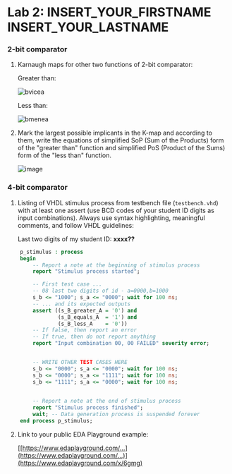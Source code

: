 # Lab 2: INSERT_YOUR_FIRSTNAME INSERT_YOUR_LASTNAME

### 2-bit comparator

1. Karnaugh maps for other two functions of 2-bit comparator:

   Greater than:

   ![bvicea](https://user-images.githubusercontent.com/124675666/219621612-75571a42-b2b4-4982-a7c8-e4b679347502.png)

   Less than:

   ![bmenea](https://user-images.githubusercontent.com/124675666/219621597-7600d611-1056-4fbe-8712-a0d5437ea0de.png)

2. Mark the largest possible implicants in the K-map and according to them, write the equations of simplified SoP (Sum of the Products) form of the "greater than" function and simplified PoS (Product of the Sums) form of the "less than" function.

   ![image](https://user-images.githubusercontent.com/124675666/219632398-c8a952da-6fc4-46ca-8941-096e4b663492.png)

### 4-bit comparator

1. Listing of VHDL stimulus process from testbench file (`testbench.vhd`) with at least one assert (use BCD codes of your student ID digits as input combinations). Always use syntax highlighting, meaningful comments, and follow VHDL guidelines:

   Last two digits of my student ID: **xxxx??**

```vhdl
    p_stimulus : process
    begin
        -- Report a note at the beginning of stimulus process
        report "Stimulus process started";

        -- First test case ...
        -- 08 last two digits of id - a=0000,b=1000
        s_b <= "1000"; s_a <= "0000"; wait for 100 ns;
        -- ... and its expected outputs
        assert ((s_B_greater_A = '0') and
                (s_B_equals_A  = '1') and
                (s_B_less_A    = '0'))
        -- If false, then report an error
        -- If true, then do not report anything
        report "Input combination 00, 00 FAILED" severity error;


        -- WRITE OTHER TEST CASES HERE
        s_b <= "0000"; s_a <= "0000"; wait for 100 ns;
        s_b <= "0000"; s_a <= "1111"; wait for 100 ns;
        s_b <= "1111"; s_a <= "0000"; wait for 100 ns;
        

        -- Report a note at the end of stimulus process
        report "Stimulus process finished";
        wait; -- Data generation process is suspended forever
    end process p_stimulus;
```

2. Link to your public EDA Playground example:

   [[https://www.edaplayground.com/...](https://www.edaplayground.com/...)](https://www.edaplayground.com/x/6gmg)
